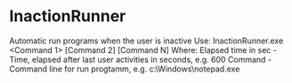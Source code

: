 # InactionRunner
Automatic run programs when the user is inactive
Use:
InactionRunner.exe <Elapsed time in sec> <Command 1> [Command 2] [Command N]
Where:
Elapsed time in sec - Time, elapsed after last user activities in seconds, e.g. 600
Command - Command line for run progtamm, e.g. c:\Windows\notepad.exe
